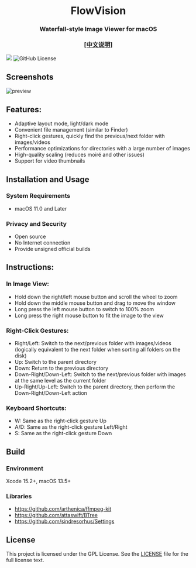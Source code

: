 
<p align="center">
<h1 align="center">FlowVision</h1>
<h3 align="center">Waterfall-style Image Viewer for macOS<br><br><a href="./README_zh.md">[中文说明]</a></h3> 
</p>

[![](https://img.shields.io/github/release/netdcy/FlowVision.svg)](https://github.com/netdcy/FlowVision/releases/latest?color=blue "GitHub release") ![GitHub License](https://img.shields.io/github/license/netdcy/FlowVision?color=blue)


## Screenshots

![preview](https://github.com/user-attachments/assets/4220453c-050d-4700-860e-bc6a0981a944)

## Features:
 - Adaptive layout mode, light/dark mode
 - Convenient file management (similar to Finder)
 - Right-click gestures, quickly find the previous/next folder with images/videos
 - Performance optimizations for directories with a large number of images
 - High-quality scaling (reduces moiré and other issues)
 - Support for video thumbnails

## Installation and Usage

### System Requirements

 - macOS 11.0 and Later

### Privacy and Security

 - Open source
 - No Internet connection
 - Provide unsigned official builds

## Instructions:
### In Image View:
 - Hold down the right/left mouse button and scroll the wheel to zoom
 - Hold down the middle mouse button and drag to move the window
 - Long press the left mouse button to switch to 100% zoom
 - Long press the right mouse button to fit the image to the view
### Right-Click Gestures:
 - Right/Left: Switch to the next/previous folder with images/videos (logically equivalent to the next folder when sorting all folders on the disk)
 - Up: Switch to the parent directory
 - Down: Return to the previous directory
 - Down-Right/Down-Left: Switch to the next/previous folder with images at the same level as the current folder
 - Up-Right/Up-Left: Switch to the parent directory, then perform the Down-Right/Down-Left action
### Keyboard Shortcuts:
 - W: Same as the right-click gesture Up
 - A/D: Same as the right-click gesture Left/Right
 - S: Same as the right-click gesture Down

## Build

### Environment

Xcode 15.2+, macOS 13.5+

### Libraries

 - https://github.com/arthenica/ffmpeg-kit
 - https://github.com/attaswift/BTree
 - https://github.com/sindresorhus/Settings

## License

This project is licensed under the GPL License. See the [LICENSE](https://github.com/netdcy/FlowVision/blob/main/LICENSE) file for the full license text.
